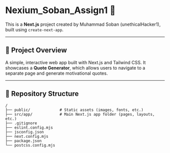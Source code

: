 # Nexium_Soban_Assign1 🚀

This is a **Next.js** project created by Muhammad Soban (unethicalHacker1), built using `create-next-app`.

---

## 🧩 Project Overview

A simple, interactive web app built with Next.js and Tailwind CSS. It showcases a **Quote Generator**, which allows users to navigate to a separate page and generate motivational quotes.

---

## 📁 Repository Structure

```text
/
├── public/             # Static assets (images, fonts, etc.)
├── src/app/            # Main Next.js app folder (pages, layouts, etc.)
├── .gitignore
├── eslint.config.mjs
├── jsconfig.json
├── next.config.mjs
├── package.json
└── postcss.config.mjs
